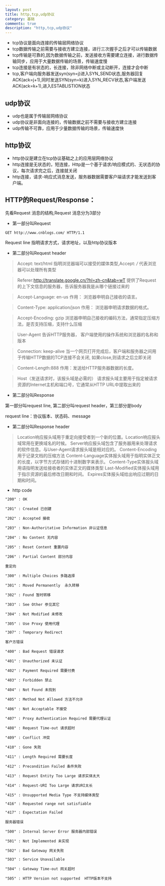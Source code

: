 ```yaml
---
layout: post
title: http,tcp,udp协议
category: 基础
comments: true
description: "http,tcp,udp协议"
---
```



*   tcp协议是面向连接的传输层网络协议
*   tcp数据传输之前需要与接收方建立连接，进行三次握手之后才可以传输数据
*   tcp传输是可靠的,因为数据传输之前，发送接收方需要建立连接，进行数据传输同步，应用于大量数据传输的场景，传输速度慢
*   tcp连接是有状态的，长连接，除非网络中断或主动断开，连接才会中断
*   tcp,客户端向服务器发送syn(syn=j)进入SYN\_SEND状态,服务器回复ACK(ack=j+1),同时发送SYN(syn=k)进入SYN\_RECV状态,客户端发送ACK(ack=k+1),进入ESTABLISTION状态

## udp协议
*   udp也是属于传输层网络协议
*   udp协议是非面向连接的，传输数据之前不需要与接收方建立连接
*   udp传输不可靠，应用于少量数据传输的场景，传输速度快

## http协议
*   http协议是建立在tcp协议基础之上的应用层网络协议
*   http连接是无状态的，短连接，Http是一个基于请求/响应模式的、无状态的协议，每次请求完之后，连接就关闭
*   http连接，请求-响应式消息发送，服务器数据需要客户端请求才能发送到客户端。

## HTTP的Request/Response：

先看Request 消息的结构,Request 消息分为3部分

*   第一部分叫Request
```
GET http://www.cnblogs.com/ HTTP/1.1
```
Request line 指明请求方式，请求地址，以及http协议版本


*   第二部分叫Request header

>   Accept: text/html
    指明浏览器端可以接受的媒体类型,Accept: */*  代表浏览器可以处理所有类型

>   Referer:http://translate.google.cn/?hl=zh-cn&tab=wT
    提供了Request的上下文信息的服务器，告诉服务器我是从哪个链接过来的

>   Accept-Language: en-us
    作用： 浏览器申明自己接收的语言。

>   Content-Type: application/json
    作用： 浏览器申明请求数据的格式。

>   Accept-Encoding: gzip
    浏览器申明自己接收的编码方法，通常指定压缩方法，是否支持压缩，支持什么压缩

>   User-Agent
    告诉HTTP服务器， 客户端使用的操作系统和浏览器的名称和版本

>   Connection: keep-alive
    当一个网页打开完成后，客户端和服务器之间用于传输HTTP数据的TCP连接不会关闭,
    如果close,则请求之后立即关闭

>   Content-Length:888
    作用：发送给HTTP服务器数据的长度。

>   Host（发送请求时，该报头域是必需的）
    请求报头域主要用于指定被请求资源的Internet主机和端口号，它通常从HTTP URL中提取出来的

*   第二部分叫Response

第一部分叫request line, 第二部分叫request header，第三部分是body

request line：协议版本、状态码、message

*   第二部分叫Response header
>   Location响应报头域用于重定向接受者到一个新的位置。Location响应报头域常用在更换域名的时候。
>   Server响应报头域包含了服务器用来处理请求的软件信息。与User-Agent请求报头域是相对应的。
>   Content-Encoding用于记录文档的压缩方法
>   Content-Language实体报头域用于指明实体正文的长度，以字节方式存储的十进制数字来表示。
>   Content-Type实体报头域用语指明发送给接收者的实体正文的媒体类型
>   Last-Modified实体报头域用于指示资源的最后修改日期和时间。
>   Expires实体报头域给出响应过期的日期和时间。

*   http code

```
"200" : OK

"201" : Created 已创建

"202" : Accepted 接收

"203" : Non-Authoritative Information 非认证信息

"204" : No Content 无内容

"205" : Reset Content 重置内容

"206" : Partial Content 部分内容

重定向

"300" : Multiple Choices 多路选择

"301" : Moved Permanently  永久转移

"302" : Found 暂时转移

"303" : See Other 参见其它

"304" : Not Modified 未修改

"305" : Use Proxy 使用代理

"307" : Temporary Redirect

客户方错误

"400" : Bad Request 错误请求

"401" : Unauthorized 未认证

"402" : Payment Required 需要付费

"403" : Forbidden 禁止

"404" : Not Found 未找到

"405" : Method Not Allowed 方法不允许

"406" : Not Acceptable 不接受

"407" : Proxy Authentication Required 需要代理认证

"408" : Request Time-out 请求超时

"409" : Conflict 冲突

"410" : Gone 失败

"411" : Length Required 需要长度

"412" : Precondition Failed 条件失败

"413" : Request Entity Too Large 请求实体太大

"414" : Request-URI Too Large 请求URI太长

"415" : Unsupported Media Type 不支持媒体类型

"416" : Requested range not satisfiable

"417" : Expectation Failed

服务器错误

"500" : Internal Server Error 服务器内部错误

"501" : Not Implemented 未实现

"502" : Bad Gateway 网关失败

"503" : Service Unavailable

"504" : Gateway Time-out 网关超时

"505" : HTTP Version not supported  HTTP版本不支持
```


